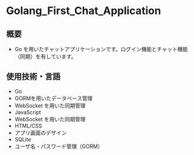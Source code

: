 # Golang_First_Chat_Application

## 概要
- Go を用いたチャットアプリケーションです。ログイン機能とチャット機能（同期）を有しています。

## 使用技術・言語
- Go
 - GORMを用いたデータベース管理
 - WebSocket を用いた同期管理
- JavaScript
 - WebSocket を用いた同期管理
- HTML/CSS
 - アプリ画面のデザイン
- SQLite
 - ユーザ名・パスワード管理（GORM）